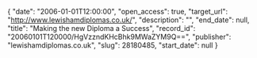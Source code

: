 {
  "date": "2006-01-01T12:00:00", 
  "open_access": true, 
  "target_url": "http://www.lewishamdiplomas.co.uk/", 
  "description": "", 
  "end_date": null, 
  "title": "Making the new Diploma a Success", 
  "record_id": "20060101T120000/HgVzzndKHcBhk9MWaZYM9Q==", 
  "publisher": "lewishamdiplomas.co.uk", 
  "slug": 28180485, 
  "start_date": null
}

